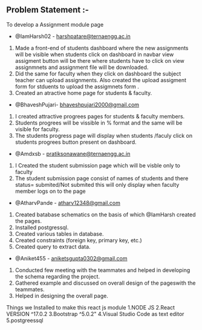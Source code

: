 ## Problem Statement :- 
To develop a Assignment module page 


- @IamHarsh02 - harshpatare@ternaengg.ac.in
 1. Made a front-end of students dashboard where the new assignments will be visible when students click on dashboard in navbar view assigment button will be there where students  have to click on view assignmnets and assignment file will be downloaded.
 2. Did the same for faculty  when they click on dashboard the subject teacher can upload assignments. Also created the upload assigment form for stduents to upload the assigmnets form  .
 3. Created an atractive home page for students & faculty.


- @BhaveshPujari- bhaveshpujari2000@gmail.com         
 1. I created  attractive  progrees pages for students & faculty members.
 2. Students progrees will be vissible in % format  and the same will be visible for faculty.
 3. The students progress page will display when students /faculy click on  students progrees button  present on dashboard.


- @Amdxsb  - pratiksonawane@ternaengg.ac.in  
 1. I Created the student submission page which will be visble only to faculty 
 2. The student submission page consist of names of students and there status= submited/Not submited 
    this will only display when faculty member logs on to the page 


- @AtharvPande - atharv12348@gmail.com
 1. Created batabase schematics on the basis of which @IamHarsh created the pages.
 2. Installed postgressql.
 3. Created various tables in database.
 4. Created constraints (foreign key, primary key, etc.)
 5. Created query to extract data.

- @Aniket455 - aniketsgupta0302@gmail.com
1. Conducted few meeting with the teammates and helped in developing the schema regarding the project.
2. Gathered example and discussed on overall design of the pageswith the teammates.
3. Helped in designing the overall page.

Things we Installed to make this react js module 
1.NODE JS 
2.React VERSION ^17.0.2
3.Bootstrap ^5.0.2"
4.Visual Studio Code as text editor
5.postgreessql
